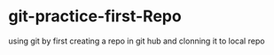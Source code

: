 # git-practice-first-Repo
using git by first creating a repo in git hub and clonning it to local repo
